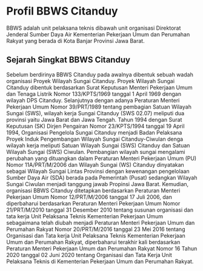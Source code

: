 # Profil BBWS Citanduy
BBWS adalah unit pelaksana teknis dibawah unit organisasi Direktorat Jenderal Sumber Daya Air Kementerian Pekerjaan Umum dan Perumahan Rakyat yang berada di Kota Banjar Provinsi Jawa Barat.

## Sejarah Singkat BBWS Citanduy
Sebelum berdirinya BBWS Citanduy pada awalnya dibentuk sebuah wadah organisasi Proyek Wilayah Sungai Citanduy. Proyek Wilayah Sungai Citanduy dibentuk berdasarkan Surat Keputusan Menteri Pekerjaan Umum dan Tenaga Listrik Nomor 133/KPTS/1969 tanggal 1 April 1969 dengan wilayah DPS Citanduy. Selanjutnya dengan adanya Peraturan Menteri Pekerjaan Umum Nomor 39/PRT/1989 tentang pembagian Satuan Wilayah Sungai (SWS), wilayah kerja Sungai Citanduy (SWS 02.07) meliputi dua provinsi yaitu Jawa Barat dan Jawa Tengah. Tahun 1994 dengan Surat Keputusan (SK) Dirjen Pengairan Nomor 23/KPTS/1994 tanggal 19 April 1994, Organisasi Pengelola Sungai Citanduy menjadi Badan Pelaksana Proyek Induk Pengembangan Wilayah Sungai Citanduy-Ciwulan denga wilayah kerja meliputi Satuan Wilayah Sungai (SWS) Citanduy dan Satuan Wilayah Sungai (SWS) Ciwulan.
Pembangian wilayah sungai mengalami perubahan yang dituangkan dalam   Peraturan Menteri Pekerjaan Umum (PU) Nomor 11A/PRT/M/2006 dan Wilayah Sungai (WS) Citanduy dinyatakan sebagai Wilayah Sungai Lintas Provinsi dengan kewenangan pengelolaan Sumber Daya Air (SDA) berada pada Pemerintah (Pusat) sedangkan Wilayah Sungai Ciwulan menjadi tanggung jawab Propinsi Jawa Barat. Kemudian, organisasi BBWS Citanduy ditetapkan berdasarkan Peraturan Menteri Pekerjaan Umum Nomor 12/PRT/M/2006 tanggal 17 Juli 2006, dan diperbaharui berdasarkan Peraturan Menteri Pekerjaan Umum Nomor 21/PRT/M/2010 tanggal 31 Desember 2010 tentang susunan organisasi dan tata kerja Unit Pelaksana Teknis Kementerian Pekerjaan Umum sebagaimana telah diubah menjadi Peraturan Menteri Pekerjaan Umum dan Perumahan Rakyat Nomor 20/PRT/M/2016 tanggal 23 Mei 2016 tentang Organisasi dan Tata kerja Unit Pelaksana Teknis Kementerian Pekerjaan Umum  dan Perumahan Rakyat, diperbaharui terakhir kali berdasarkan Peraturan Menteri Pekerjaan Umum dan Perumahan Rakyat Nomor 16 Tahun 2020 tanggal 02 Juni 2020 tentang Organisasi dan Tata Kerja Unit Pelaksana Teknis di Kementerian Pekerjaan Umum dan Perumahan Rakyat.

